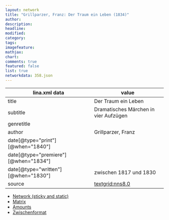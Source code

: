 ```yaml
---
layout: network
title: "Grillparzer, Franz: Der Traum ein Leben (1834)"
author:
description:
headline:
modified:
category:
tags:
imagefeature: 
mathjax: 
chart: 
comments: true
featured: false
list: true
networkdata: 358.json
---
```

lina.xml data  | value
------------- | -------------
title|Der Traum ein Leben
subtitle|Dramatisches Märchen in vier Aufzügen
genretitle|
author|Grillparzer, Franz
date[@type="print"][@when="1840"]|
date[@type="premiere"][@when="1834"]|
date[@type="written"][@when="1830"]|zwischen 1817 und 1830
source|[textgrid:nns8.0](https://textgridlab.org/1.0/tgcrud-public/rest/textgrid:nns8.0/data)



* [Network (sticky and static)](/network358)
* [Matrix](/matrix358)
* [Amounts](/amount358)
* [Zwischenformat](/lina358 )

